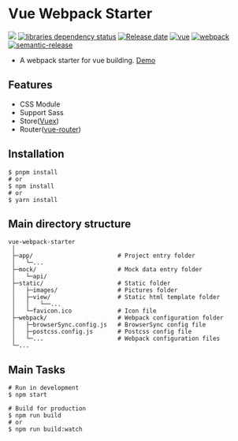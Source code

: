 # Vue Webpack Starter

![][workflows-badge-image]
[![libraries dependency status][libraries-status-image]][libraries-status-url]
[![Release date][release-date-image]][release-url]
[![vue][vue-image]][vue-url]
[![webpack][webpack-image]][webpack-url]
[![semantic-release][semantic-image]][semantic-url]

* A webpack starter for vue building. [Demo][github-pages-url]

## Features
* CSS Module
* Support Sass
* Store([Vuex](https://github.com/vuejs/vuex))
* Router([vue-router](https://github.com/vuejs/vue-router))

## Installation
```shell
$ pnpm install
# or
$ npm install
# or
$ yarn install
```

## Main directory structure
```text
vue-webpack-starter
 │
 ├─app/                        # Project entry folder
 │   └─...
 ├─mock/                       # Mock data entry folder
 │   └─api/
 ├─static/                     # Static folder
 │   ├─images/                 # Pictures folder
 │   ├─view/                   # Static html template folder
 │   │   └──...
 │   └─favicon.ico             # Icon file
 ├─webpack/                    # Webpack configuration folder
 │   ├─browserSync.config.js   # BrowserSync config file
 │   ├─postcss.config.js       # Postcss config file
 │   └─...                     # Webpack configuration files
 └─...
```

## Main Tasks
```shell
# Run in development
$ npm start

# Build for production
$ npm run build
# or
$ npm run build:watch
```

<!-- Links: -->
[workflows-badge-image]: https://github.com/cycjimmy/vue-webpack-starter/workflows/Test%20CI/badge.svg

[libraries-status-image]: https://img.shields.io/librariesio/release/github/cycjimmy/vue-webpack-starter
[libraries-status-url]: https://libraries.io/github/cycjimmy/vue-webpack-starter

[release-date-image]: https://img.shields.io/github/release-date/cycjimmy/vue-webpack-starter
[release-url]: https://github.com/cycjimmy/vue-webpack-starter/releases

[vue-image]: https://img.shields.io/github/package-json/dependency-version/cycjimmy/vue-webpack-starter/vue
[vue-url]: https://github.com/vuejs/vue

[webpack-image]: https://img.shields.io/github/package-json/dependency-version/cycjimmy/vue-webpack-starter/dev/webpack
[webpack-url]: https://github.com/webpack/webpack

[semantic-image]: https://img.shields.io/badge/%20%20%F0%9F%93%A6%F0%9F%9A%80-semantic--release-e10079.svg
[semantic-url]: https://github.com/semantic-release/semantic-release

[github-pages-url]: https://cycjimmy.github.io/vue-webpack-starter/
